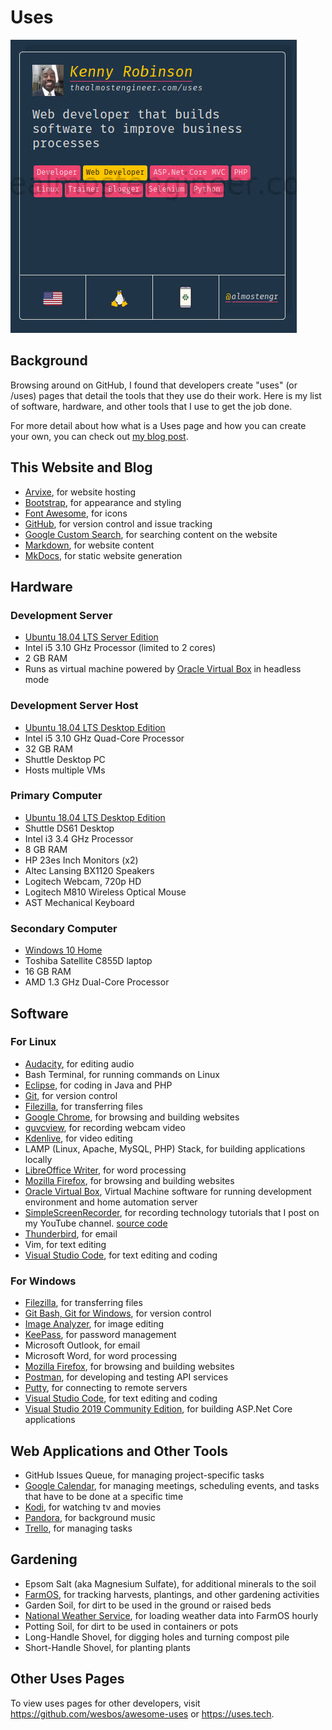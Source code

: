 ﻿# Uses

![My uses page entry on uses.tech](/images/2020.02.01-uses-entry.jpg)

## Background

Browsing around on GitHub, I found that developers create "uses" (or /uses) pages that 
detail the tools that they use do their work. Here is my list of software, 
hardware, and other tools that I use to get the job done. 

For more detail about how what is a Uses page and how you can create your own, 
you can check out [my blog post](/blog/technology/2020.02.01-developer-uses-page).

## This Website and Blog

* [Arvixe](https://www.arvixe.com/), for website hosting
* [Bootstrap](https://getbootstrap.com), for appearance and styling
* [Font Awesome](https://fontawesome.com), for icons
* [GitHub](https://github.com/almostengr/almostengrwebsite), for version control and issue tracking
* [Google Custom Search](https://cse.google.com/cse/), for searching content on the website
* [Markdown](https://www.markdownguide.org/), for website content
* [MkDocs](https://mkdocs.org), for static website generation

## Hardware

### Development Server

* [Ubuntu 18.04 LTS Server Edition](https://ubuntu.com)
* Intel i5 3.10 GHz Processor (limited to 2 cores)
* 2 GB RAM
* Runs as virtual machine powered by 
[Oracle Virtual Box](https://virtualbox.org) in headless mode

### Development Server Host

* [Ubuntu 18.04 LTS Desktop Edition](https://ubuntu.com)
* Intel i5 3.10 GHz Quad-Core Processor
* 32 GB RAM
* Shuttle Desktop PC
* Hosts multiple VMs

### Primary Computer 

* [Ubuntu 18.04 LTS Desktop Edition](https://ubuntu.com)
* Shuttle DS61 Desktop
* Intel i3 3.4 GHz Processor
* 8 GB RAM
* HP 23es Inch Monitors (x2)
* Altec Lansing BX1120 Speakers
* Logitech Webcam, 720p HD
* Logitech M810 Wireless Optical Mouse
* AST Mechanical Keyboard

### Secondary Computer 

* [Windows 10 Home](https://www.microsoft.com/en-us/software-download/windows10ISO)
* Toshiba Satellite C855D laptop
* 16 GB RAM
* AMD 1.3 GHz Dual-Core Processor

## Software

### For Linux 

* [Audacity](https://www.audacityteam.org/), for editing audio
* Bash Terminal, for running commands on Linux
* [Eclipse](https://eclipse.org), for coding in Java and PHP
* [Git](https://git-scm.com/), for version control
* [Filezilla](https://filezilla-project.org/), for transferring files
* [Google Chrome](https://google.com/chrome), for browsing and building websites
* [guvcview](https://en.wikipedia.org/wiki/Guvcview), for recording webcam video
* [Kdenlive](https://kdenlive.org/en), for video editing
* LAMP (Linux, Apache, MySQL, PHP) Stack, for building applications locally
* [LibreOffice Writer](https://www.libreoffice.org), for word processing
* [Mozilla Firefox](https://www.mozilla.org/en-us/firefox), for browsing and building websites
* [Oracle Virtual Box](https://virtualbox.org), Virtual Machine software for running
development environment and home automation server
* [SimpleScreenRecorder](https://www.maartenbaert.be/simplescreenrecorder/), for recording
technology tutorials that I post on my YouTube channel.
[source code](https://github.com/MaartenBaert/ssr)
* [Thunderbird](https://thunderbird.net/en-us), for email
* Vim, for text editing
* [Visual Studio Code](https://code.visualstudio.com/download), for text editing and coding

### For Windows 

* [Filezilla](https://filezilla-project.org/), for transferring files
* [Git Bash, Git for Windows](https://gitforwindows.org), for version control
* [Image Analyzer](http://meesoft.com/Analyzer/), for image editing
* [KeePass](https://keepass.info/), for password management
* Microsoft Outlook, for email 
* Microsoft Word, for word processing
* [Mozilla Firefox](https://www.mozilla.org/en-us/firefox), for browsing and building websites
* [Postman](https://getpostman.com), for developing and testing API services
* [Putty](https://www.putty.org), for connecting to remote servers
* [Visual Studio Code](https://code.visualstudio.com/download), for text editing and coding
* [Visual Studio 2019 Community Edition](https://code.visualstudio.com), 
for building ASP.Net Core applications

## Web Applications and Other Tools

* GitHub Issues Queue, for managing project-specific tasks
* [Google Calendar](https://www.google.com/calendar), for managing meetings, scheduling events,
and tasks that have to be done at a specific time
* [Kodi](https://kodi.tv), for watching tv and movies
* [Pandora](https://pandora.com), for background music
* [Trello](https://trello.com/almostengr/recommend), for managing tasks

## Gardening

* Epsom Salt (aka Magnesium Sulfate), for additional minerals to the soil
* [FarmOS](https://www.farmos.org), for tracking harvests, plantings, and other gardening activities
* Garden Soil, for dirt to be used in the ground or raised beds
* [National Weather Service](https://www.weather.gov/), for loading weather data into FarmOS hourly
* Potting Soil, for dirt to be used in containers or pots
* Long-Handle Shovel, for digging holes and turning compost pile
* Short-Handle Shovel, for planting plants

## Other Uses Pages

To view uses pages for other developers, visit 
<a href="https://github.com/wesbos/awesome-uses" target="_blank">https://github.com/wesbos/awesome-uses</a>
or 
<a href="https://uses.tech" target="_blank">https://uses.tech</a>.
